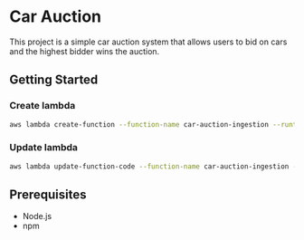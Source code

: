 # Car Auction

This project is a simple car auction system that allows users to bid on cars and the highest bidder wins the auction.

## Getting Started

### Create lambda

```sh
aws lambda create-function --function-name car-auction-ingestion --runtime "nodejs20.x" --role arn:aws:iam::123456789012:role/lambda-ex --zip-file "fileb://dist/index.zip" --handler index.handler
```

### Update lambda

```sh
aws lambda update-function-code --function-name car-auction-ingestion --zip-file "fileb://dist/index.zip"
```

## Prerequisites

-   Node.js
-   npm
